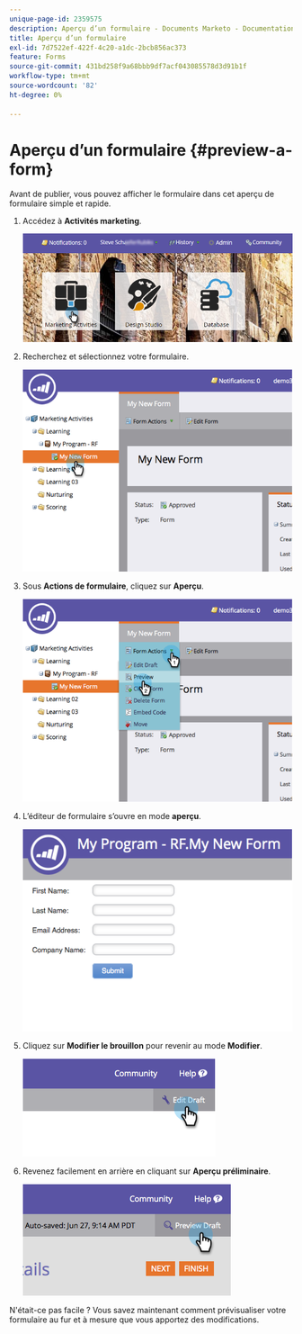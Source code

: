 ```yaml
---
unique-page-id: 2359575
description: Aperçu d’un formulaire - Documents Marketo - Documentation du produit
title: Aperçu d’un formulaire
exl-id: 7d7522ef-422f-4c20-a1dc-2bcb856ac373
feature: Forms
source-git-commit: 431bd258f9a68bbb9df7acf043085578d3d91b1f
workflow-type: tm+mt
source-wordcount: '82'
ht-degree: 0%

---
```


# Aperçu d’un formulaire {#preview-a-form}

Avant de publier, vous pouvez afficher le formulaire dans cet aperçu de formulaire simple et rapide.

1. Accédez à **Activités marketing**.

   ![](assets/login-marketing-activities-6.png)

1. Recherchez et sélectionnez votre formulaire.

   ![](assets/image2014-9-15-17-3a45-3a51.png)

1. Sous **Actions de formulaire**, cliquez sur **Aperçu**.

   ![](assets/image2014-9-15-17-3a46-3a9.png)

1. L’éditeur de formulaire s’ouvre en mode **aperçu**.

   ![](assets/image2014-9-15-17-3a46-3a17.png)

1. Cliquez sur **Modifier le brouillon** pour revenir au mode **Modifier**.

   ![](assets/image2014-9-15-17-3a46-3a37.png)

1. Revenez facilement en arrière en cliquant sur **Aperçu préliminaire**.

   ![](assets/image2014-9-15-17-3a46-3a45.png)

N&#39;était-ce pas facile ? Vous savez maintenant comment prévisualiser votre formulaire au fur et à mesure que vous apportez des modifications.
